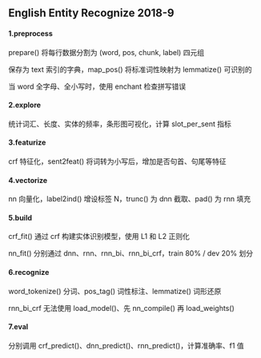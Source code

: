 ## English Entity Recognize 2018-9

#### 1.preprocess

prepare() 将每行数据分割为 (word, pos, chunk, label) 四元组

保存为 text 索引的字典，map_pos() 将标准词性映射为 lemmatize() 可识别的

当 word 全字母、全小写时，使用 enchant 检查拼写错误

#### 2.explore

统计词汇、长度、实体的频率，条形图可视化，计算 slot_per_sent 指标

#### 3.featurize

crf 特征化，sent2feat() 将词转为小写后，增加是否句首、句尾等特征

#### 4.vectorize

nn 向量化，label2ind() 增设标签 N，trunc() 为 dnn 截取、pad() 为 rnn 填充

#### 5.build

crf_fit() 通过 crf 构建实体识别模型，使用 L1 和 L2 正则化

nn_fit() 分别通过 dnn、rnn、rnn_bi、rnn_bi_crf，train 80% / dev 20% 划分

#### 6.recognize

word_tokenize() 分词、pos_tag() 词性标注、lemmatize() 词形还原

rnn_bi_crf  无法使用 load_model()、先 nn_compile() 再 load_weights()

#### 7.eval

分别调用 crf_predict()、dnn_predict()、rnn_predict()，计算准确率、f1 值
